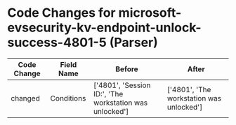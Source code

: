 # Code Changes for microsoft-evsecurity-kv-endpoint-unlock-success-4801-5 (Parser)

| Code Change | Field Name | Before | After |
|-------------|------------|--------|-------|
| changed | Conditions | ['4801', 'Session ID:', 'The workstation was unlocked'] | ['4801', 'The workstation was unlocked'] |